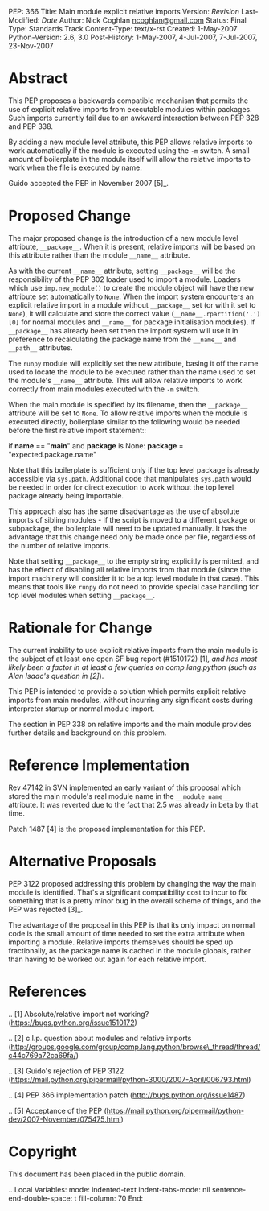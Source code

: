 PEP: 366 Title: Main module explicit relative imports Version:
$Revision$ Last-Modified: $Date$ Author: Nick Coghlan
<ncoghlan@gmail.com> Status: Final Type: Standards Track Content-Type:
text/x-rst Created: 1-May-2007 Python-Version: 2.6, 3.0 Post-History:
1-May-2007, 4-Jul-2007, 7-Jul-2007, 23-Nov-2007

Abstract
========

This PEP proposes a backwards compatible mechanism that permits the use
of explicit relative imports from executable modules within packages.
Such imports currently fail due to an awkward interaction between PEP
328 and PEP 338.

By adding a new module level attribute, this PEP allows relative imports
to work automatically if the module is executed using the `-m` switch. A
small amount of boilerplate in the module itself will allow the relative
imports to work when the file is executed by name.

Guido accepted the PEP in November 2007 \[5\]\_.

Proposed Change
===============

The major proposed change is the introduction of a new module level
attribute, `__package__`. When it is present, relative imports will be
based on this attribute rather than the module `__name__` attribute.

As with the current `__name__` attribute, setting `__package__` will be
the responsibility of the PEP 302 loader used to import a module.
Loaders which use `imp.new_module()` to create the module object will
have the new attribute set automatically to `None`. When the import
system encounters an explicit relative import in a module without
`__package__` set (or with it set to `None`), it will calculate and
store the correct value (`__name__.rpartition('.')[0]` for normal
modules and `__name__` for package initialisation modules). If
`__package__` has already been set then the import system will use it in
preference to recalculating the package name from the `__name__` and
`__path__` attributes.

The `runpy` module will explicitly set the new attribute, basing it off
the name used to locate the module to be executed rather than the name
used to set the module's `__name__` attribute. This will allow relative
imports to work correctly from main modules executed with the `-m`
switch.

When the main module is specified by its filename, then the
`__package__` attribute will be set to `None`. To allow relative imports
when the module is executed directly, boilerplate similar to the
following would be needed before the first relative import statement::

if **name** == "**main**" and **package** is None: **package** =
"expected.package.name"

Note that this boilerplate is sufficient only if the top level package
is already accessible via `sys.path`. Additional code that manipulates
`sys.path` would be needed in order for direct execution to work without
the top level package already being importable.

This approach also has the same disadvantage as the use of absolute
imports of sibling modules - if the script is moved to a different
package or subpackage, the boilerplate will need to be updated manually.
It has the advantage that this change need only be made once per file,
regardless of the number of relative imports.

Note that setting `__package__` to the empty string explicitly is
permitted, and has the effect of disabling all relative imports from
that module (since the import machinery will consider it to be a top
level module in that case). This means that tools like `runpy` do not
need to provide special case handling for top level modules when setting
`__package__`.

Rationale for Change
====================

The current inability to use explicit relative imports from the main
module is the subject of at least one open SF bug report (\#1510172)
\[1\]*, and has most likely been a factor in at least a few queries on
comp.lang.python (such as Alan Isaac's question in \[2\]*).

This PEP is intended to provide a solution which permits explicit
relative imports from main modules, without incurring any significant
costs during interpreter startup or normal module import.

The section in PEP 338 on relative imports and the main module provides
further details and background on this problem.

Reference Implementation
========================

Rev 47142 in SVN implemented an early variant of this proposal which
stored the main module's real module name in the `__module_name__`
attribute. It was reverted due to the fact that 2.5 was already in beta
by that time.

Patch 1487 \[4\] is the proposed implementation for this PEP.

Alternative Proposals
=====================

PEP 3122 proposed addressing this problem by changing the way the main
module is identified. That's a significant compatibility cost to incur
to fix something that is a pretty minor bug in the overall scheme of
things, and the PEP was rejected \[3\]\_.

The advantage of the proposal in this PEP is that its only impact on
normal code is the small amount of time needed to set the extra
attribute when importing a module. Relative imports themselves should be
sped up fractionally, as the package name is cached in the module
globals, rather than having to be worked out again for each relative
import.

References
==========

.. \[1\] Absolute/relative import not working?
(https://bugs.python.org/issue1510172)

.. \[2\] c.l.p. question about modules and relative imports
(http://groups.google.com/group/comp.lang.python/browse\_thread/thread/c44c769a72ca69fa/)

.. \[3\] Guido's rejection of PEP 3122
(https://mail.python.org/pipermail/python-3000/2007-April/006793.html)

.. \[4\] PEP 366 implementation patch (http://bugs.python.org/issue1487)

.. \[5\] Acceptance of the PEP
(https://mail.python.org/pipermail/python-dev/2007-November/075475.html)

Copyright
=========

This document has been placed in the public domain.

.. Local Variables: mode: indented-text indent-tabs-mode: nil
sentence-end-double-space: t fill-column: 70 End:
